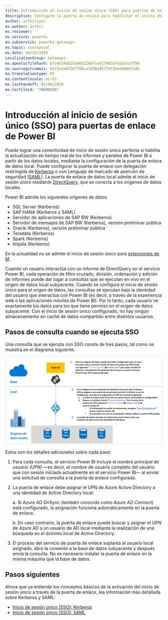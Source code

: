 ```yaml
---
title: Introducción al inicio de sesión único (SSO) para puertas de enlace de Power BI
description: Configure la puerta de enlace para habilitar el inicio de sesión único (SSO) desde Power BI a orígenes de datos locales.
author: arthiriyer
ms.author: arthii
ms.reviewer: ''
ms.service: powerbi
ms.subservice: powerbi-gateways
ms.topic: conceptual
ms.date: 10/10/2019
LocalizationGroup: Gateways
ms.openlocfilehash: bfa4534b625a965226dfced17403a7e2da7a7f84
ms.sourcegitcommit: 6272c4a0f267708ca7d38a45774f3bedd680f2d6
ms.translationtype: HT
ms.contentlocale: es-ES
ms.lasthandoff: 01/06/2020
ms.locfileid: "74699208"
---
```

# <a name="overview-of-single-sign-on-sso-for-gateways-in-power-bi"></a>Introducción al inicio de sesión único (SSO) para puertas de enlace de Power BI

Puede lograr una conectividad de inicio de sesión único perfecta si habilita la actualización en tiempo real de los informes y paneles de Power BI a partir de los datos locales, mediante la configuración de la puerta de enlace de datos local. Puede configurar la puerta de enlace con delegación restringida de [Kerberos](service-gateway-sso-kerberos.md) o con Lenguaje de marcado de aserción de seguridad ([SAML](service-gateway-sso-saml.md)). La puerta de enlace de datos local admite el inicio de sesión único mediante [DirectQuery](desktop-directquery-about.md), que se conecta a los orígenes de datos locales.

Power BI admite los siguientes orígenes de datos:

* SQL Server (Kerberos)
* SAP HANA (Kerberos y SAML)
* Servidor de aplicaciones de SAP BW (Kerberos)
* Servidor de mensajes de SAP BW (Kerberos), versión preliminar pública
* Oracle (Kerberos), versión preliminar pública
* Teradata (Kerberos)
* Spark (Kerberos)
* Impala (Kerberos)

En la actualidad no se admite el inicio de sesión único para [extensiones de M](https://github.com/microsoft/DataConnectors/blob/master/docs/m-extensions.md).

Cuando un usuario interactúa con un informe de DirectQuery en el servicio Power BI, cada operación de filtro cruzado, división, ordenación y edición de informes puede dar lugar a consultas que se ejecutan en vivo en el origen de datos local subyacente. Cuando se configura el inicio de sesión único para el origen de datos, las consultas se ejecutan bajo la identidad del usuario que interactúa con Power BI (es decir, a través de la experiencia web o las aplicaciones móviles de Power BI). Por lo tanto, cada usuario ve exactamente los datos para los que tiene permiso en el origen de datos subyacente. Con el inicio de sesión único configurado, no hay ningún almacenamiento en caché de datos compartido entre distintos usuarios.

## <a name="query-steps-when-running-sso"></a>Pasos de consulta cuando se ejecuta SSO

Una consulta que se ejecuta con SSO consta de tres pasos, tal como se muestra en el diagrama siguiente.

![Pasos de consulta de SSO](media/service-gateway-sso-overview/sso-query-steps.png)

Estos son los detalles adicionales sobre cada paso:

1. Para cada consulta, el servicio Power BI incluye el *nombre principal de usuario (UPN)* —es decir, el nombre de usuario completo del usuario que con sesión iniciada actualmente en el servicio Power BI— al enviar una solicitud de consulta a la puerta de enlace configurada.

2. La puerta de enlace debe asignar el UPN de Azure Active Directory a una identidad de Active Directory local:

   a. Si Azure AD DirSync (también conocido como *Azure AD Connect*) está configurado, la asignación funciona automáticamente en la puerta de enlace.

   b.  En caso contrario, la puerta de enlace puede buscar y asignar el UPN de Azure AD a un usuario de AD local mediante la realización de una búsqueda en el dominio local de Active Directory.

3. El proceso del servicio de puerta de enlace suplanta al usuario local asignado, abre la conexión a la base de datos subyacente y después envía la consulta. No es necesario instalar la puerta de enlace en la misma máquina que la base de datos.

## <a name="next-steps"></a>Pasos siguientes

Ahora que ya entiende los conceptos básicos de la activación del inicio de sesión único a través de la puerta de enlace, lea información más detallada sobre Kerberos y SAML:

* [Inicio de sesión único (SSO): Kerberos](service-gateway-sso-kerberos.md)
* [Inicio de sesión único (SSO): SAML](service-gateway-sso-saml.md)
